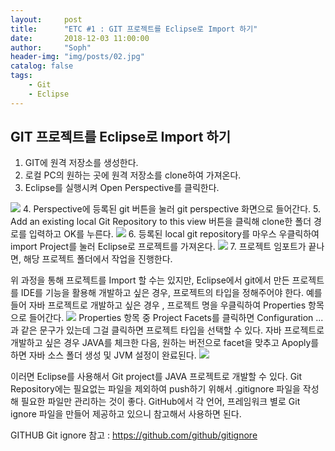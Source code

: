 ```yaml
---
layout:     post
title:      "ETC #1 : GIT 프로젝트를 Eclipse로 Import 하기"
date:       2018-12-03 11:00:00
author:     "Soph"
header-img: "img/posts/02.jpg"
catalog: false
tags:
    - Git
    - Eclipse
---
```


## GIT 프로젝트를 Eclipse로 Import 하기

1. GIT에 원격 저장소를 생성한다.
2. 로컬 PC의 원하는 곳에 원격 저장소를 clone하여 가져온다.
3. Eclipse를 실행시켜 Open Perspective를 클릭한다.
<img src="https://soph0610.github.io/img/posts/etc01_01.png"/>
4. Perspective에 등록된 git 버튼을 눌러 git perspective 화면으로 들어간다.
5. Add an existing local Git Repository to this view 버튼을 클릭해 clone한 폴더 경로를 입력하고 OK를 누른다.
<img src="https://soph0610.github.io/img/posts/etc01_02.png"/>
6. 등록된 local git repository를 마우스 우클릭하여 import Project를 눌러 Eclipse로 프로젝트를 가져온다.
<img src="https://soph0610.github.io/img/posts/etc01_03.png"/>
7. 프로젝트 임포트가 끝나면, 해당 프로젝트 폴더에서 작업을 진행한다. 



   위 과정을 통해 프로젝트를 Import 할 수는 있지만, Eclipse에서 git에서 만든 프로젝트를 IDE를 기능을 활용해 개발하고 싶은 경우, 프로젝트의 타입을 정해주어야 한다. 예를 들어 자바 프로젝트로 개발하고 싶은 경우 , 프로젝트 명을 우클릭하여 Properties 항목으로 들어간다.
   <img src="https://soph0610.github.io/img/posts/etc01_04.png"/>
   Properties 항목 중 Project Facets를 클릭하면 Configuration ... 과 같은 문구가 있는데 그걸 클릭하면 프로젝트 타입을 선택할 수 있다. 자바 프로젝트로 개발하고 싶은 경우 JAVA를 체크한 다음, 원하는 버전으로 facet을 맞추고 Apoply를 하면 자바 소스 폴더 생성 및 JVM 설정이 완료된다.
   <img src="https://soph0610.github.io/img/posts/etc01_05.png"/>
   
   이러면 Eclipse를 사용해서 Git project를 JAVA 프로젝트로 개발할 수 있다. Git Repository에는 필요없는 파일을 제외하여 push하기 위해서 .gitignore 파일을 작성해 필요한 파일만 관리하는 것이 좋다. GitHub에서 각 언어, 프레임워크 별로 Git ignore 파일을 만들어 제공하고 있으니 참고해서 사용하면 된다.
   
   GITHUB Git ignore 참고 : https://github.com/github/gitignore
   





